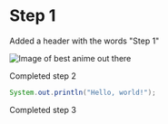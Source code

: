 # Step 1

Added a header with the words "Step 1"

![Image of best anime out there](https://the-comics-journal.sfo3.digitaloceanspaces.com/wp-content/uploads/2019/03/image-1.jpg)

Completed step 2

``` java
System.out.println("Hello, world!");
```

Completed step 3
